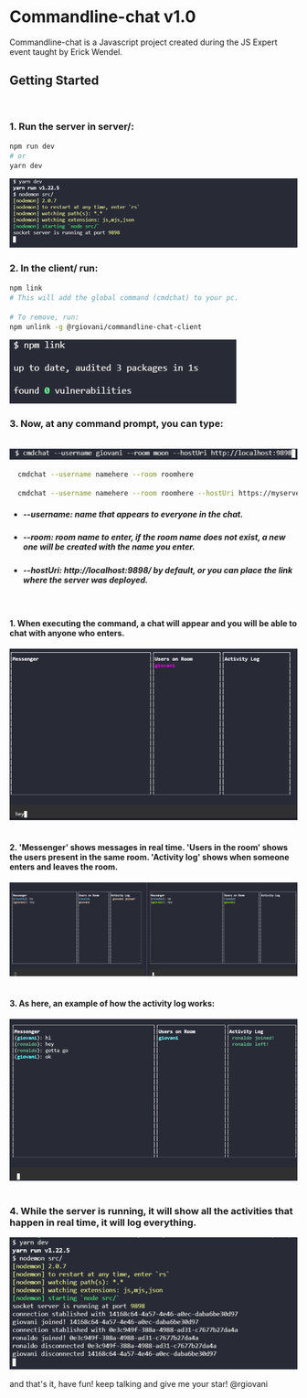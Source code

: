 # Commandline-chat v1.0
 Commandline-chat is a Javascript project created during the JS Expert event taught by Erick Wendel.
 
## Getting Started

<br>

### 1. Run the server in server/:

```bash
npm run dev
# or
yarn dev
```
<img src="./screenshots/yarndev.png"/>

### 2. In the client/ run:
```bash
npm link
# This will add the global command (cmdchat) to your pc.

# To remove, run:
npm unlink -g @rgiovani/commandline-chat-client
```
<img src="./screenshots/npmlink.png"/>

<br>

### 3. Now, at any command prompt, you can type:

<br>

<img src="./screenshots/start.png"/>

<br>

```bash
  cmdchat --username namehere --room roomhere

  cmdchat --username namehere --room roomhere --hostUri https://myserver.com/
```

- ##### *--username:* name that appears to everyone in the chat. 

- ##### *--room:* room name to enter, if the room name does not exist, a new one will be created with the name you enter.

- ##### *--hostUri:* http://localhost:9898/ by default, or you can place the link where the server was deployed.

<br>

#### 1. **When executing the command, a chat will appear and you will be able to chat with anyone who enters.**
<img src="./screenshots/chat.png"/>

<br>
<br>

#### 2. **'Messenger' shows messages in real time. 'Users in the room' shows the users present in the same room. 'Activity log' shows when someone enters and leaves the room.**
<img src="./screenshots/chatting.png"/>

<br>
<br>

#### 3. **As here, an example of how the activity log works:**
<img src="./screenshots/gotta-go.png"/>

<br>
<br>

### 4. **While the server is running, it will show all the activities that happen in real time, it will log everything.**
<img src="./screenshots/log.png"/>

<br>


and that's it, have fun! keep talking and give me your star!
@rgiovani

